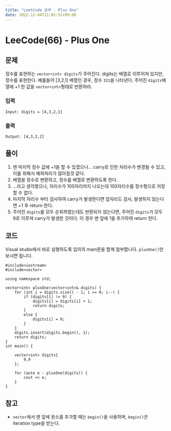 ```yaml
---
title: "LeetCode 공부 - Plus One"
date: 2022-12-04T21:02:51+09:00
---
```


# LeeCode(66) - Plus One

## 문제
정수를 표현하는 `vector<int> digits`가 주어진다. digits는 배열로 이루어져 있지만, 정수를 표현한다. 예를들어 [3,2,1] 배열인 경우, 정수 `321`을 나타낸다.
 주어진 `digits`배열에 +1 한 값을 `vector<int>`형태로 반환하라. 

### 입력
```
Input: digits = [4,3,2,1]
```

### 출력
```
Output: [4,3,2,2]
```

## 풀이
1. 맨 마지막 정수 값에 +1을 할 수 있겠으나... carry로 인한 자리수가 변경될 수 있고, 이를 위해서 예외처리가 많아질것 같다.
2. 배열을 정수로 변환하고, 정수를 배열로 변환하도록 한다.
3. ...라고 생각했으나, 자리수가 100자리까지 나오는데 100자리수를 정수형으로 저장할 수 없다.
4. 마지막 자리수 부터 검사하여 carry가 발생한다면 앞자리도 검사, 발생하지 않는다면 +1 후 return 한다.
5. 주어진 `digits`를 모두 순회하였는데도 반환되지 않는다면, 주어진 `digits`가 모두 9로 이루져 carry가 발생한 것이다. 이 경우 맨 앞에 1을 추가하여 return 한다.

## 코드
Visual studio에서 바로 실행하도록 임의의 main문을 함께 첨부합니다. `plusOne()`만 보시면 됩니다.
```
#include<iostream>
#include<vector>

using namespace std;

vector<int> plusOne(vector<int>& digits) {
    for (int i = digits.size() - 1; i >= 0; i--) {
        if (digits[i] != 9) {
            digits[i] = digits[i] + 1;
            return digits;
        }
        else {
            digits[i] = 0;
        }
    }
    digits.insert(digits.begin(), 1);
    return digits;
}
int main() {
    
    vector<int> digits{
        9,9
    };

    for (auto e : plusOne(digits)) {
        cout << e;
    }
}
```

## 참고
- `vector`에서 맨 앞에 원소를 추가할 때는 `begin()`을 사용하며, `begin()`은 iteration type을 받는다.